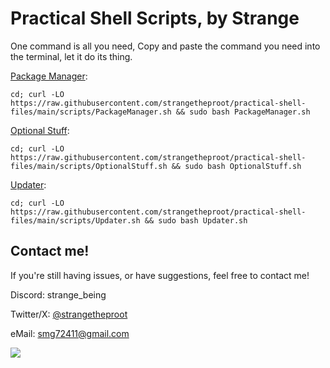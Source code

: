 # Practical Shell Scripts, by Strange
One command is all you need,
Copy and paste the command you need into the terminal, let it do its thing.

[Package Manager](https://github.com/strangetheproot/practical-shell-files/blob/main/documentation/PackageManagerHelp.md):

``````
cd; curl -LO https://raw.githubusercontent.com/strangetheproot/practical-shell-files/main/scripts/PackageManager.sh && sudo bash PackageManager.sh
``````

[Optional Stuff](https://github.com/strangetheproot/practical-shell-files/blob/main/documentation/OptionalStuffHelp.md):

``````
cd; curl -LO https://raw.githubusercontent.com/strangetheproot/practical-shell-files/main/scripts/OptionalStuff.sh && sudo bash OptionalStuff.sh
``````

[Updater](https://github.com/strangetheproot/practical-shell-files/blob/main/documentation/UpdaterScriptHelp.md):

``````
cd; curl -LO https://raw.githubusercontent.com/strangetheproot/practical-shell-files/main/scripts/Updater.sh && sudo bash Updater.sh
``````


## Contact me!
If you're still having issues, or have suggestions, feel free to contact me!

Discord: strange_being

Twitter/X: [@strangetheproot](https://twitter.com/strangetheproot)

eMail: smg72411@gmail.com

<img src=https://raw.githubusercontent.com/strangetheproot/practical-shell-files/main/assets/dance.gif>
